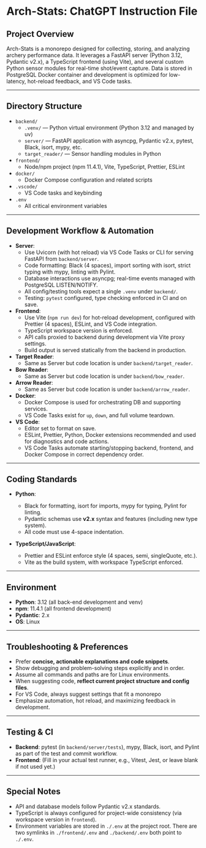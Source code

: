 # Arch-Stats: ChatGPT Instruction File

## Project Overview

Arch-Stats is a monorepo designed for collecting, storing, and analyzing archery performance data. It leverages a FastAPI server (Python 3.12, Pydantic v2.x), a TypeScript frontend (using Vite), and several custom Python sensor modules for real-time shot/event capture. Data is stored in PostgreSQL Docker container and development is optimized for low-latency, hot-reload feedback, and VS Code tasks.

---

## Directory Structure

- `backend/`
  - `.venv/` — Python virtual environment (Python 3.12 and managed by uv)
  - `server/` — FastAPI application with asyncpg, Pydantic v2.x, pytest, Black, isort, mypy, etc.
  - `target_reader/` — Sensor handling modules in Python
- `frontend/`
  - Node/npm project (npm 11.4.1), Vite, TypeScript, Prettier, ESLint
- `docker/`
  - Docker Compose configuration and related scripts
- `.vscode/`
  - VS Code tasks and keybinding
- `.env`
  - All critical environment variables

---

## Development Workflow & Automation

- **Server**:
  - Use Uvicorn (with hot reload) via VS Code Tasks or CLI for serving FastAPI from `backend/server`.
  - Code formatting: Black (4 spaces), import sorting with isort, strict typing with mypy, linting with Pylint.
  - Database interactions use asyncpg; real-time events managed with PostgreSQL LISTEN/NOTIFY.
  - All config/testing tools expect a single `.venv` under `backend/`.
  - Testing: `pytest` configured, type checking enforced in CI and on save.
- **Frontend**:
  - Use Vite (`npm run dev`) for hot-reload development, configured with Prettier (4 spaces), ESLint, and VS Code integration.
  - TypeScript workspace version is enforced.
  - API calls proxied to backend during development via Vite proxy settings.
  - Build output is served statically from the backend in production.
- **Target Reader**:
  - Same as Server but code location is under `backend/target_reader`.
- **Bow Reader**:
  - Same as Server but code location is under `backend/bow_reader`.
- **Arrow Reader**:
  - Same as Server but code location is under `backend/arrow_reader`.
- **Docker**:
  - Docker Compose is used for orchestrating DB and supporting services.
  - VS Code Tasks exist for `up`, `down`, and full volume teardown.
- **VS Code**:
  - Editor set to format on save.
  - ESLint, Prettier, Python, Docker extensions recommended and used for diagnostics and code actions.
  - VS Code Tasks automate starting/stopping backend, frontend, and Docker Compose in correct dependency order.

---

## Coding Standards

- **Python**:

  - Black for formatting, isort for imports, mypy for typing, Pylint for linting.
  - Pydantic schemas use **v2.x** syntax and features (including new type system).
  - All code must use 4-space indentation.

- **TypeScript/JavaScript**:
  - Prettier and ESLint enforce style (4 spaces, semi, singleQuote, etc.).
  - Vite as the build system, with workspace TypeScript enforced.

---

## Environment

- **Python**: 3.12 (all back-end development and venv)
- **npm**: 11.4.1 (all frontend development)
- **Pydantic**: 2.x
- **OS**: Linux

---

## Troubleshooting & Preferences

- Prefer **concise, actionable explanations and code snippets**.
- Show debugging and problem-solving steps explicitly and in order.
- Assume all commands and paths are for Linux environments.
- When suggesting code, **reflect current project structure and config files**.
- For VS Code, always suggest settings that fit a monorepo
- Emphasize automation, hot reload, and maximizing feedback in development.

---

## Testing & CI

- **Backend**: pytest (in `backend/server/tests`), mypy, Black, isort, and Pylint as part of the test and commit workflow.
- **Frontend**: (Fill in your actual test runner, e.g., Vitest, Jest, or leave blank if not used yet.)

---

## Special Notes

- API and database models follow Pydantic v2.x standards.
- TypeScript is always configured for project-wide consistency (via workspace version in `frontend`).
- Environment variables are stored in `./.env` at the project root. There are two symlinks in `./frontend/.env` and `./backend/.env` both point to `./.env`.
